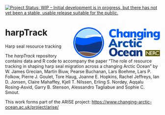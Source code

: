 <!-- README.md is generated from README.Rmd. Please edit that file -->

[![Project Status: WIP – Initial development is in progress, but there
has not yet been a stable, usable release suitable for the
public.](https://www.repostatus.org/badges/latest/wip.svg)](https://www.repostatus.org/#wip)

# harpTrack <img src="nerc.png" align="right" height="100" />

Harp seal resource tracking

The *harpTrack* repository contains data and R code to accompany the
paper “The role of resource tracking in shaping harp seal migration
across a changing Arctic Ocean” by W. James Grecian, Martin Biuw, Pearse
Buchanan, Lars Boehme, Lars P. Folkow, Pierre J. Goulet, Tore Haug,
Joanne E. Hopkins, Rachel Jeffreys, Ian D. Jonsen, Claire Mahaffey,
Kjell T. Nilssen, Erling S. Nordøy, Aqqalu Rosing-Asvid, Garry B.
Stenson, Alessandro Tagliabue and Sophie C. Smout.

This work forms part of the ARISE project:
<https://www.changing-arctic-ocean.ac.uk/project/arise/>
